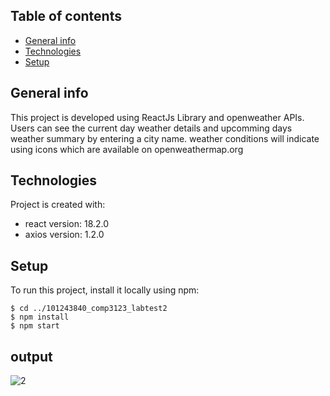 ## Table of contents
* [General info](#general-info)
* [Technologies](#technologies)
* [Setup](#setup)

## General info
This project is developed using ReactJs Library and openweather APIs.
Users can see the current day weather details and upcomming days weather summary by entering a city name.
weather conditions will indicate using icons which are available on openweathermap.org
	
## Technologies
Project is created with:
* react version: 18.2.0
* axios version: 1.2.0
	
## Setup
To run this project, install it locally using npm:

```
$ cd ../101243840_comp3123_labtest2
$ npm install
$ npm start
```
## output
![2](https://user-images.githubusercontent.com/78028659/203842579-0f4c8467-91db-4707-b8ed-b6b682cf7482.jpg)


